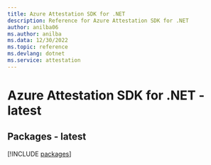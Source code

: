 ```yaml
---
title: Azure Attestation SDK for .NET
description: Reference for Azure Attestation SDK for .NET
author: anilba06
ms.author: anilba
ms.data: 12/30/2022
ms.topic: reference
ms.devlang: dotnet
ms.service: attestation
---
```

# Azure Attestation SDK for .NET - latest
## Packages - latest
[!INCLUDE [packages](attestation-index.md)]